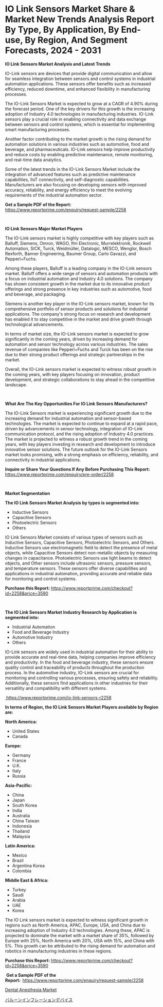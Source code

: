 <p><h1>IO Link Sensors Market Share & Market New Trends Analysis Report By Type, By Application, By End-use, By Region, And Segment Forecasts, 2024 - 2031</h1></p><p><strong>IO Link Sensors Market Analysis and Latest Trends</strong></p>
<p><p>IO-Link sensors are devices that provide digital communication and allow for seamless integration between sensors and control systems in industrial automation applications. These sensors offer benefits such as increased efficiency, reduced downtime, and enhanced flexibility in manufacturing processes.</p><p>The IO-Link Sensors Market is expected to grow at a CAGR of 4.90% during the forecast period. One of the key drivers for this growth is the increasing adoption of Industry 4.0 technologies in manufacturing industries. IO-Link sensors play a crucial role in enabling connectivity and data exchange between sensors and control systems, which is essential for implementing smart manufacturing processes.</p><p>Another factor contributing to the market growth is the rising demand for automation solutions in various industries such as automotive, food and beverage, and pharmaceuticals. IO-Link sensors help improve productivity and reduce costs by enabling predictive maintenance, remote monitoring, and real-time data analytics.</p><p>Some of the latest trends in the IO-Link Sensors Market include the integration of advanced features such as predictive maintenance capabilities, IIoT connectivity, and self-diagnostic capabilities. Manufacturers are also focusing on developing sensors with improved accuracy, reliability, and energy efficiency to meet the evolving requirements of the industrial automation sector.</p></p>
<p><strong>Get a Sample PDF of the Report:&nbsp;</strong> <a href="https://www.reportprime.com/enquiry/request-sample/2258">https://www.reportprime.com/enquiry/request-sample/2258</a></p>
<p>&nbsp;</p>
<p><strong>IO Link Sensors Major Market Players</strong></p>
<p><p>The IO-Link sensors market is highly competitive with key players such as Balluff, Siemens, Omron, WAGO, Ifm Electronic, Murrelektronik, Rockwell Automation, SICK, Turck, Weidmüller, Datalogic, MESCO, Wenglor, Bosch Rexforth, Banner Engineering, Baumer Group, Carlo Gavazzi, and Pepperl+Fuchs. </p><p>Among these players, Balluff is a leading company in the IO-Link sensors market. Balluff offers a wide range of sensors and automation products with a focus on industrial automation and Industry 4.0 solutions. The company has shown consistent growth in the market due to its innovative product offerings and strong presence in key industries such as automotive, food and beverage, and packaging.</p><p>Siemens is another key player in the IO-Link sensors market, known for its comprehensive portfolio of sensor products and solutions for industrial applications. The company's strong focus on research and development has enabled it to stay competitive in the market and drive growth through technological advancements.</p><p>In terms of market size, the IO-Link sensors market is expected to grow significantly in the coming years, driven by increasing demand for automation and sensor technology across various industries. The sales revenue of companies like Pepperl+Fuchs and Turck has been on the rise due to their strong product offerings and strategic partnerships in the market.</p><p>Overall, the IO-Link sensors market is expected to witness robust growth in the coming years, with key players focusing on innovation, product development, and strategic collaborations to stay ahead in the competitive landscape.</p></p>
<p>&nbsp;</p>
<p><strong>What Are The Key Opportunities For IO Link Sensors Manufacturers?</strong></p>
<p><p>The IO-Link Sensors market is experiencing significant growth due to the increasing demand for industrial automation and sensor-based technologies. The market is expected to continue to expand at a rapid pace, driven by advancements in sensor technology, integration of IO-Link communication protocol, and the rising adoption of Industry 4.0 practices. The market is projected to witness a robust growth trend in the coming years, with key players investing in research and development to introduce innovative sensor solutions. The future outlook for the IO-Link Sensors market looks promising, with a strong emphasis on efficiency, reliability, and connectivity in industrial applications.</p></p>
<p><strong>Inquire or Share Your Questions If Any Before Purchasing This Report:</strong> <a href="https://www.reportprime.com/enquiry/pre-order/2258">https://www.reportprime.com/enquiry/pre-order/2258</a></p>
<p>&nbsp;</p>
<p><strong>Market Segmentation</strong></p>
<p><strong>The IO Link Sensors Market Analysis by types is segmented into:</strong></p>
<p><ul><li>Inductive Sensors</li><li>Capacitive Sensors</li><li>Photoelectric Sensors</li><li>Others</li></ul></p>
<p><p>IO Link Sensors Market consists of various types of sensors such as Inductive Sensors, Capacitive Sensors, Photoelectric Sensors, and Others. Inductive Sensors use electromagnetic field to detect the presence of metal objects, while Capacitive Sensors detect non-metallic objects by measuring changes in capacitance. Photoelectric Sensors use light beams to detect objects, and Other sensors include ultrasonic sensors, pressure sensors, and temperature sensors. These sensors offer diverse capabilities and applications in industrial automation, providing accurate and reliable data for monitoring and control systems.</p></p>
<p><strong>Purchase this Report:&nbsp;</strong><a href="https://www.reportprime.com/checkout?id=2258&price=3590">https://www.reportprime.com/checkout?id=2258&price=3590</a></p>
<p>&nbsp;</p>
<p><strong>The IO Link Sensors Market Industry Research by Application is segmented into:</strong></p>
<p><ul><li>Industrial Automation</li><li>Food and Beverage Industry</li><li>Automotive Industry</li><li>Others</li></ul></p>
<p><p>IO-Link sensors are widely used in industrial automation for their ability to provide accurate and real-time data, helping companies improve efficiency and productivity. In the food and beverage industry, these sensors ensure quality control and traceability of products throughout the production process. In the automotive industry, IO-Link sensors are crucial for monitoring and controlling various processes, ensuring safety and reliability. Additionally, these sensors find applications in other industries for their versatility and compatibility with different systems.</p></p>
<p><a href="https://www.reportprime.com/io-link-sensors-r2258">&nbsp;https://www.reportprime.com/io-link-sensors-r2258</a></p>
<p><strong>In terms of Region, the IO Link Sensors Market Players available by Region are:</strong></p>
<p>
    <p> <strong> North America: </strong>
        <ul>
            <li>United States</li>
            <li>Canada</li>
        </ul>
        </p> 
    <p> <strong> Europe: </strong>
        <ul>
            <li>Germany</li>
            <li>France</li>
            <li>U.K.</li>
            <li>Italy</li>
            <li>Russia</li>
        </ul>
        </p> 
    <p> <strong> Asia-Pacific: </strong>
        <ul>
            <li>China</li>
            <li>Japan</li>
            <li>South Korea</li>
            <li>India</li>
            <li>Australia</li>
            <li>China Taiwan</li>
            <li>Indonesia</li>
            <li>Thailand</li>
            <li>Malaysia</li>
        </ul>
        </p> 
    <p> <strong> Latin America: </strong>
        <ul>
            <li>Mexico</li>
            <li>Brazil</li>
            <li>Argentina Korea</li>
            <li>Colombia</li>
        </ul>
        </p> 
    <p> <strong> Middle East & Africa: </strong>
        <ul>
            <li>Turkey</li>
            <li>Saudi</li>
            <li>Arabia</li>
            <li>UAE</li>
            <li>Korea</li>
        </ul>
    </p>
    </p>
<p><p>The IO Link sensors market is expected to witness significant growth in regions such as North America, APAC, Europe, USA, and China due to increasing adoption of Industry 4.0 technologies. Among these, APAC is projected to dominate the market with a market share of 35%, followed by Europe with 25%, North America with 20%, USA with 15%, and China with 5%. This growth can be attributed to the rising demand for automation and robotics in manufacturing industries in these regions.</p></p>
<p><strong>Purchase this Report: </strong><a href="https://www.reportprime.com/checkout?id=2258&price=3590">https://www.reportprime.com/checkout?id=2258&price=3590</a></p>
<p>&nbsp;<strong>Get a Sample PDF of the Report:&nbsp;&nbsp;</strong><a href="https://www.reportprime.com/enquiry/request-sample/2258">https://www.reportprime.com/enquiry/request-sample/2258</a></p>
<p><strong></strong></p>
<p><p><a href="https://view.publitas.com/reportprime-1/dental-anesthesia-market-research-report-its-history-and-forecast-2024-to-2031/">Dental Anesthesia Market</a></p><p><a href="https://medium.com/@chloekessler01/%E9%A2%A8%E8%88%B9%E5%85%85%E5%A1%AB%E8%A3%85%E7%BD%AE%E5%B8%82%E5%A0%B4-2031%E5%B9%B4%E3%81%BE%E3%81%A7%E3%81%AE%E3%83%88%E3%83%AC%E3%83%B3%E3%83%89-%E4%BA%88%E6%B8%AC-%E7%AB%B6%E4%BA%89%E5%88%86%E6%9E%90-988570972218">バルーンインフレーションデバイス</a></p></p>